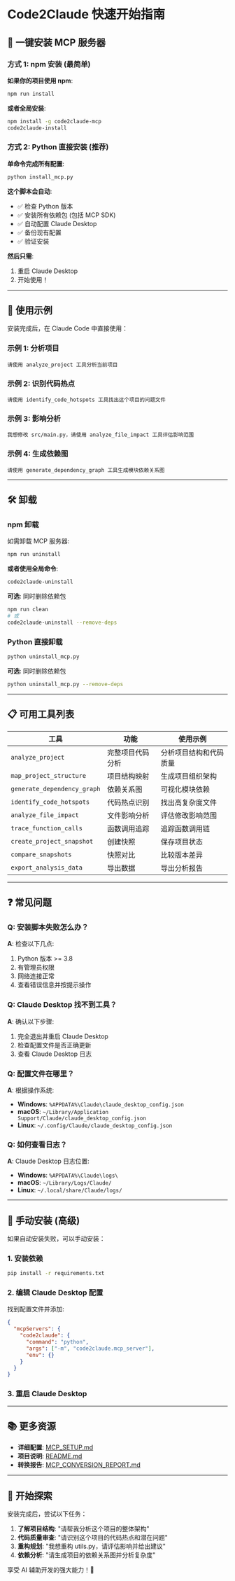 # Code2Claude 快速开始指南

## 🚀 一键安装 MCP 服务器

### 方式 1: npm 安装 (最简单)

**如果你的项目使用 npm**:

```bash
npm run install
```

**或者全局安装**:

```bash
npm install -g code2claude-mcp
code2claude-install
```

### 方式 2: Python 直接安装 (推荐)

**单命令完成所有配置**:

```bash
python install_mcp.py
```

**这个脚本会自动**:
- ✅ 检查 Python 版本
- ✅ 安装所有依赖包 (包括 MCP SDK)
- ✅ 自动配置 Claude Desktop
- ✅ 备份现有配置
- ✅ 验证安装

**然后只需**:
1. 重启 Claude Desktop
2. 开始使用！

---

## 💬 使用示例

安装完成后，在 Claude Code 中直接使用：

### 示例 1: 分析项目
```
请使用 analyze_project 工具分析当前项目
```

### 示例 2: 识别代码热点
```
请使用 identify_code_hotspots 工具找出这个项目的问题文件
```

### 示例 3: 影响分析
```
我想修改 src/main.py，请使用 analyze_file_impact 工具评估影响范围
```

### 示例 4: 生成依赖图
```
请使用 generate_dependency_graph 工具生成模块依赖关系图
```

---

## 🛠️ 卸载

### npm 卸载

如需卸载 MCP 服务器:

```bash
npm run uninstall
```

**或者使用全局命令**:

```bash
code2claude-uninstall
```

**可选**: 同时删除依赖包

```bash
npm run clean
# 或
code2claude-uninstall --remove-deps
```

### Python 直接卸载

```bash
python uninstall_mcp.py
```

**可选**: 同时删除依赖包
```bash
python uninstall_mcp.py --remove-deps
```

---

## 📋 可用工具列表

| 工具 | 功能 | 使用示例 |
|------|------|----------|
| `analyze_project` | 完整项目代码分析 | 分析项目结构和代码质量 |
| `map_project_structure` | 项目结构映射 | 生成项目组织架构 |
| `generate_dependency_graph` | 依赖关系图 | 可视化模块依赖 |
| `identify_code_hotspots` | 代码热点识别 | 找出高复杂度文件 |
| `analyze_file_impact` | 文件影响分析 | 评估修改影响范围 |
| `trace_function_calls` | 函数调用追踪 | 追踪函数调用链 |
| `create_project_snapshot` | 创建快照 | 保存项目状态 |
| `compare_snapshots` | 快照对比 | 比较版本差异 |
| `export_analysis_data` | 导出数据 | 导出分析报告 |

---

## ❓ 常见问题

### Q: 安装脚本失败怎么办？

**A**: 检查以下几点:
1. Python 版本 >= 3.8
2. 有管理员权限
3. 网络连接正常
4. 查看错误信息并按提示操作

### Q: Claude Desktop 找不到工具？

**A**: 确认以下步骤:
1. 完全退出并重启 Claude Desktop
2. 检查配置文件是否正确更新
3. 查看 Claude Desktop 日志

### Q: 配置文件在哪里？

**A**: 根据操作系统:
- **Windows**: `%APPDATA%\Claude\claude_desktop_config.json`
- **macOS**: `~/Library/Application Support/Claude/claude_desktop_config.json`
- **Linux**: `~/.config/Claude/claude_desktop_config.json`

### Q: 如何查看日志？

**A**: Claude Desktop 日志位置:
- **Windows**: `%APPDATA%\Claude\logs\`
- **macOS**: `~/Library/Logs/Claude/`
- **Linux**: `~/.local/share/Claude/logs/`

---

## 🔧 手动安装 (高级)

如果自动安装失败，可以手动安装：

### 1. 安装依赖
```bash
pip install -r requirements.txt
```

### 2. 编辑 Claude Desktop 配置

找到配置文件并添加:

```json
{
  "mcpServers": {
    "code2claude": {
      "command": "python",
      "args": ["-m", "code2claude.mcp_server"],
      "env": {}
    }
  }
}
```

### 3. 重启 Claude Desktop

---

## 📚 更多资源

- **详细配置**: [MCP_SETUP.md](./MCP_SETUP.md)
- **项目说明**: [README.md](./README.md)
- **转换报告**: [MCP_CONVERSION_REPORT.md](./MCP_CONVERSION_REPORT.md)

---

## 🎉 开始探索

安装完成后，尝试以下任务：

1. **了解项目结构**: "请帮我分析这个项目的整体架构"
2. **代码质量审查**: "请识别这个项目的代码热点和潜在问题"
3. **重构规划**: "我想重构 utils.py，请评估影响并给出建议"
4. **依赖分析**: "请生成项目的依赖关系图并分析复杂度"

享受 AI 辅助开发的强大能力！🚀